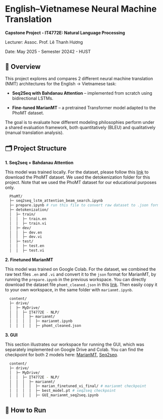 # English–Vietnamese Neural Machine Translation

**Capstone Project - IT4772E: Natural Language Processing**

Lecturer: Assoc. Prof. Lê Thanh Hương

Date: May 2025 - Semester 20242 - HUST


## 📌 Overview

This project explores and compares 2 different neural machine translation (NMT) architectures for the English → Vietnamese task:
- **Seq2Seq with Bahdanau Attention** – implemented from scratch using bidirectional LSTMs.

- **Fine-tuned MarianMT** – a pretrained Transformer model adapted to the PhoMT dataset.

The goal is to evaluate how different modeling philosophies perform under a shared evaluation framework, both quantitatively (BLEU) and qualitatively (manual translation analysis).


## 🗂️ Project Structure
**1. Seq2seq + Bahdanau Attention**

This model was trained locally. For the dataset, please follow this [link](https://docs.google.com/forms/d/e/1FAIpQLSfShfLzQ3w9ErBc6sId55s83o9tOv2qz6zMd_6lNCD7n791NQ/viewform) to download the PhoMT dataset. We used the detokenization folder for this project. Note that we used the PhoMT dataset for our educational purposes only.

```bash
  PhoMT/
  ├─ seq2seq_lstm_attention_beam_search.ipynb
  ├─ prepare.ipynb # run this file to convert raw dataset to .json format (this is actually related to marianmt, but I leverage this folder due to the available raw dataset for converting :D)
  ├─ detokenization/
  │  ├─ train/
  │  │  ├─ train.en
  │  │  ├─ train.vi
  │  ├─ dev/
  │  │  ├─ dev.en
  │  │  ├─ dev.vi
  │  ├─ test/
  │  │  ├─ test.en
  │  │  ├─ test.vi

```

**2. Finetuned MarianMT**

This model was trained on Google Colab. For the dataset, we combined the raw text files 
```.en``` and ```.vi``` and convert it to the ```json``` format for MarianMT, by running the ```prepare.ipynb``` in the previous workspace. You can directly download the dataset file ```phomt_cleaned.json``` in this [link](https://drive.google.com/file/d/1z0QBWRpmLqYP8RdaKgQf0HokNGsP1l36/view?usp=sharing). Then easily copy it to your own workspace, in the same folder with ```marianmt.ipynb```.

```bash
  content/
  ├─ drive/
  │  ├─ MyDrive/
  │  │  ├─ IT4772E - NLP/
  │  │  │  ├─ marianmt/
  │  │  │  │  ├─ marianmt.ipynb
  │  │  │  │  ├─ phomt_cleaned.json

```

**3. GUI**

This section illustrates our workspace for running the GUI, which was separately implemented on Google Drive and Colab. You can find the checkpoint for both 2 models here: [MarianMT](https://drive.google.com/drive/folders/11zhhg9uWp-tcVQbZCITEZrywwpTg1_7p?usp=sharing), [Seq2seq](https://drive.google.com/file/d/1Eh5dsVSC755ClQPwnUWgJZnuB86EEAhN/view?usp=sharing).

```bash
  content/
  ├─ drive/
  │  ├─ MyDrive/
  │  │  ├─ IT4772E - NLP/
  │  │  │  ├─ marianmt/
  │  │  │  │  ├─ marian_finetuned_vi_final/ # marianmt checkpoint
  │  │  │  │  ├─ best_model.pt # seq2seq checkpoint
  │  │  │  │  ├─ GUI_marianmt_seq2seq.ipynb

```

## 🚀 How to Run
